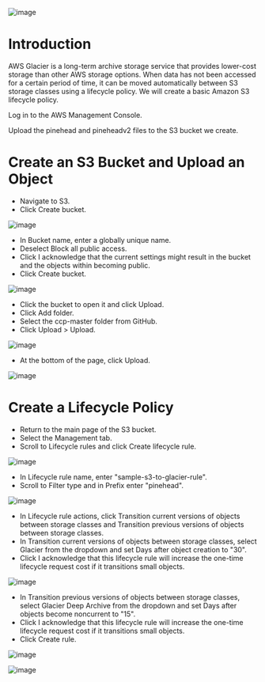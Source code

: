 ![image](https://user-images.githubusercontent.com/44756128/114580208-45f00880-9c44-11eb-8602-295661844a0a.png)

# Introduction
AWS Glacier is a long-term archive storage service that provides lower-cost storage than other AWS storage options. When data has not been accessed for a certain period of time, it can be moved automatically between S3 storage classes using a lifecycle policy. We will create a basic Amazon S3 lifecycle policy.

Log in to the AWS Management Console.

Upload the pinehead and pineheadv2 files to the S3 bucket we create.

# Create an S3 Bucket and Upload an Object
  - Navigate to S3.
  - Click Create bucket.

![image](https://user-images.githubusercontent.com/44756128/114580850-d595b700-9c44-11eb-995a-0980559d5507.png)

  - In Bucket name, enter a globally unique name.
  - Deselect Block all public access.
  - Click I acknowledge that the current settings might result in the bucket and the objects within becoming public.
  - Click Create bucket.

![image](https://user-images.githubusercontent.com/44756128/114581265-2dccb900-9c45-11eb-9132-0828b61d6b5e.png)

  - Click the bucket to open it and click Upload.
  - Click Add folder.
  - Select the ccp-master folder from GitHub.
  - Click Upload > Upload.

![image](https://user-images.githubusercontent.com/44756128/114581679-88feab80-9c45-11eb-914a-0834d8ddfd74.png)

  - At the bottom of the page, click Upload.

![image](https://user-images.githubusercontent.com/44756128/114581820-a6cc1080-9c45-11eb-869d-42aad42d8736.png)

# Create a Lifecycle Policy
  - Return to the main page of the S3 bucket.
  - Select the Management tab.
  - Scroll to Lifecycle rules and click Create lifecycle rule.

![image](https://user-images.githubusercontent.com/44756128/114581951-c6633900-9c45-11eb-9dd2-ffae60b17831.png)

  - In Lifecycle rule name, enter "sample-s3-to-glacier-rule".
  - Scroll to Filter type and in Prefix enter "pinehead".

![image](https://user-images.githubusercontent.com/44756128/114582140-f0b4f680-9c45-11eb-93fa-16470dc26caa.png)

  - In Lifecycle rule actions, click Transition current versions of objects between storage classes and Transition previous versions of objects between storage classes.
  - In Transition current versions of objects between storage classes, select Glacier from the dropdown and set Days after object creation to "30".
  - Click I acknowledge that this lifecycle rule will increase the one-time lifecycle request cost if it transitions small objects.

![image](https://user-images.githubusercontent.com/44756128/114582336-1b9f4a80-9c46-11eb-99e8-86a29a72d29b.png)

  - In Transition previous versions of objects between storage classes, select Glacier Deep Archive from the dropdown and set Days after objects become noncurrent to "15".
  - Click I acknowledge that this lifecycle rule will increase the one-time lifecycle request cost if it transitions small objects.
  - Click Create rule.

![image](https://user-images.githubusercontent.com/44756128/114582441-35d92880-9c46-11eb-90c8-4695fd4ce2ae.png)

![image](https://user-images.githubusercontent.com/44756128/114582511-42f61780-9c46-11eb-9d4c-d1f33e96bcd3.png)
